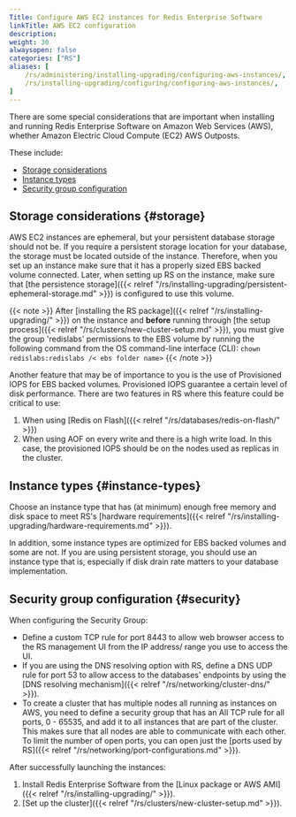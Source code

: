```yaml
---
Title: Configure AWS EC2 instances for Redis Enterprise Software
linkTitle: AWS EC2 configuration
description:
weight: 30
alwaysopen: false
categories: ["RS"]
aliases: [
    /rs/administering/installing-upgrading/configuring-aws-instances/,
    /rs/installing-upgrading/configuring/configuring-aws-instances/,
]
---
```

There are some special considerations that are important when installing
and running Redis Enterprise Software on Amazon Web Services (AWS), whether Amazon Electric Cloud Compute (EC2) AWS Outposts.  

These include:

- [Storage considerations](#storage)
- [Instance types](#instance-types)
- [Security group configuration](#security)

## Storage considerations {#storage}

AWS EC2 instances are ephemeral, but your persistent database storage should
not be. If you require a persistent storage location for your database,
the storage must be located outside of the instance. Therefore, when you
set up an instance make sure that it has a properly sized EBS backed volume
connected. Later, when setting up RS on the instance, make sure that [the
persistence storage]({{< relref "/rs/installing-upgrading/persistent-ephemeral-storage.md" >}}) is configured to use this volume.

{{< note >}}
After [installing the RS package]({{< relref "/rs/installing-upgrading/" >}}) on the instance
and **before** running through [the setup process]({{< relref "/rs/clusters/new-cluster-setup.md" >}}),
you must give the group 'redislabs' permissions to the EBS volume by
running the following command from the OS command-line interface (CLI):
`chown redislabs:redislabs /< ebs folder name>`
{{< /note >}}

Another feature that may be of importance to you is the use of
Provisioned IOPS for EBS backed volumes. Provisioned IOPS guarantee a
certain level of disk performance. There are two features in RS where
this feature could be critical to use:

1. When using [Redis on
    Flash]({{< relref "/rs/databases/redis-on-flash/" >}})
1. When using AOF on every write and there is a high write load. In
    this case, the provisioned IOPS should be on the nodes used as
    replicas in the cluster.

## Instance types {#instance-types}

Choose an instance type that has (at minimum) enough free memory and
disk space to meet RS's [hardware
requirements]({{< relref "/rs/installing-upgrading/hardware-requirements.md" >}}).

In addition, some instance types are optimized for EBS backed volumes
and some are not. If you are using persistent storage, you should use an
instance type that is, especially if disk drain rate matters to your database
implementation.

## Security group configuration {#security}

When configuring the Security Group:

- Define a custom TCP rule for port 8443 to allow web browser access
    to the RS management UI from the IP address/ range you use to
    access the UI.
- If you are using the DNS resolving option with RS, define a DNS UDP
    rule for port 53 to allow access to the databases' endpoints by
    using the [DNS resolving mechanism]({{< relref "/rs/networking/cluster-dns/" >}}).
- To create a cluster that has multiple nodes all running as instances on AWS,
    you need to define a security group that has an All TCP rule for all ports, 0 - 65535,
    and add it to all instances that are part of the cluster.
    This makes sure that all nodes are able to communicate with each other.
    To limit the number of open ports, you can open just the [ports used by RS]({{< relref "/rs/networking/port-configurations.md" >}}).

After successfully launching the instances:

1. Install Redis Enterprise Software from the [Linux package or AWS AMI]({{< relref "/rs/installing-upgrading/" >}}).
2. [Set up the cluster]({{< relref "/rs/clusters/new-cluster-setup.md" >}}).
